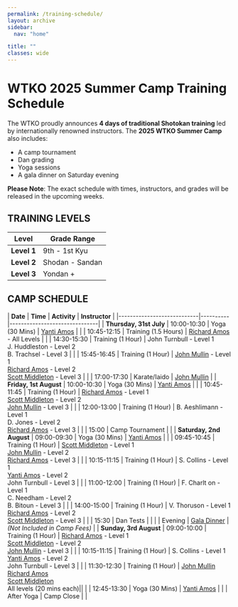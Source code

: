 ```yaml
---
permalink: /training-schedule/
layout: archive
sidebar:
  nav: "home"

title: ""
classes: wide
---
```

# WTKO 2025 Summer Camp Training Schedule

The WTKO proudly announces **4 days of traditional Shotokan training** led by internationally renowned instructors. The **2025 WTKO Summer Camp** also includes:

- A camp tournament  
- Dan grading  
- Yoga sessions  
- A gala dinner on Saturday evening  

**Please Note**: The exact schedule with times, instructors, and grades will be released in the upcoming weeks.


## TRAINING LEVELS

| **Level** | **Grade Range** |
|-----------|-----------------|
| **Level 1** | 9th - 1st Kyu |
| **Level 2** | Shodan - Sandan |
| **Level 3** | Yondan + |


## CAMP SCHEDULE

| **Date**           | **Time** | **Activity**                  | **Instructor** |
|----------------------------|----------|-------------------------------|
| **Thursday, 31st July** | 10:00-10:30 | Yoga (30 Mins)               | [Yanti Amos](/yanti-amos/) |
|                     | 10:45-12:15 | Training (1.5 Hours)          | [Richard Amos](/richard-amos/) - All Levels |
|                     | 14:30-15:30 | Training (1 Hour)             | John Turnbull - Level 1<br>J. Huddleston - Level 2<br>B. Trachsel - Level 3 |
|                     | 15:45-16:45 | Training (1 Hour)             | [John Mullin](/john-mullin/) - Level 1<br>[Richard Amos](/richard-amos/) - Level 2<br>[Scott Middleton](/scott-middleton/) - Level 3 |
|                     | 17:00-17:30 | Karate/Iaido                  | [John Mullin](/john-mullin/) |
| **Friday, 1st August**  | 10:00-10:30 | Yoga (30 Mins)               | [Yanti Amos](/yanti-amos/) |
|                     | 10:45-11:45 | Training (1 Hour)             | [Richard Amos](/richard-amos/) - Level 1<br>[Scott Middleton](/scott-middleton/) - Level 2<br>[John Mullin](/john-mullin/) - Level 3 |
|                     | 12:00-13:00 | Training (1 Hour)             | B. Aeshlimann - Level 1<br>D. Jones - Level 2<br>[Richard Amos](/richard-amos/) - Level 3 |
|                     | 15:00      | Camp Tournament               | |
| **Saturday, 2nd August** | 09:00-09:30 | Yoga (30 Mins)               | [Yanti Amos](/yanti-amos/) |
|                     | 09:45-10:45 | Training (1 Hour)             | [Scott Middleton](/scott-middleton/) - Level 1<br>[John Mullin](/john-mullin/) - Level 2<br>[Richard Amos](/richard-amos/) - Level 3 |
|                     | 10:15-11:15 | Training (1 Hour)             | S. Collins - Level 1<br>[Yanti Amos](/yanti-amos/) - Level 2<br>John Turnbull - Level 3 |
|                     | 11:00-12:00 | Training (1 Hour)             | F. Charlt on - Level 1<br>C. Needham - Level 2<br>B. Bitoun - Level 3 |
|                     | 14:00-15:00 | Training (1 Hour)             | V. Thoruson - Level 1<br>[Richard Amos](/richard-amos/) - Level 2<br>[Scott Middleton](/scott-middleton/) - Level 3 |
|                     | 15:30      | Dan Tests                     | |
|                     | Evening    | [Gala Dinner](/gala-dinner/) | *(Not Included in Camp Fees)* |
| **Sunday, 3rd August**  | 09:00-10:00 | Training (1 Hour)                |  [Richard Amos](/richard-amos/) - Level 1<br>[Scott Middleton](/scott-middleton/) - Level 2<br>[John Mullin](/john-mullin/) - Level 3  |
|                         | 10:15-11:15 | Training (1 Hour)                |  S. Collins - Level 1<br>[Yanti Amos](/yanti-amos/) - Level 2<br>John Turnbull - Level 3  |
|                         | 11:30-12:30 | Training (1 Hour)                | [John Mullin](/john-mullin/)<br>[Richard Amos](/richard-amos/)<br>[Scott Middleton](/scott-middleton/)<br>All levels (20 mins each)||
|                         | 12:45-13:30 | Yoga (30 Mins)                | [Yanti Amos](/yanti-amos/) |
|                     | After Yoga | Camp Close                    | |